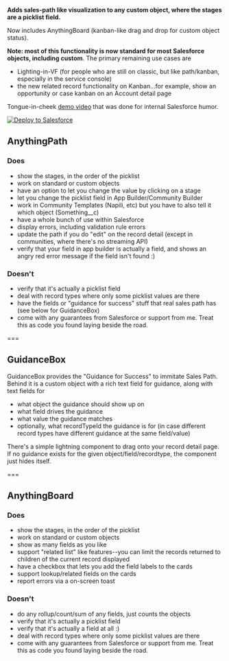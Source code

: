 **Adds sales-path like visualization to any custom object, where the stages are a picklist field.**

Now includes AnythingBoard (kanban-like drag and drop for custom object status).

**Note: most of this functionality is now standard for most Salesforce objects, including custom**.  The primary remaining use cases are

* Lighting-in-VF (for people who are still on classic, but like path/kanban, especially in the service console)
* the new related record functionality on Kanban...for example, show an opportunity or case kanban on an Account detail page



Tongue-in-cheek [demo video](https://www.youtube.com/watch?v=Zoqll5THApU) that was done for internal Salesforce humor.

<a href="https://githubsfdeploy.herokuapp.com?owner=mshanemc&repo=AnythingPath">
  <img alt="Deploy to Salesforce"
       src="https://raw.githubusercontent.com/afawcett/githubsfdeploy/master/src/main/webapp/resources/img/deploy.png">
</a>

## AnythingPath

### Does

* show the stages, in the order of the picklist
* work on standard or custom objects
* have an option to let you change the value by clicking on a stage
* let you change the picklist field in App Builder/Community Builder
* work in Community Templates (Napili, etc) but you have to also tell it which object (Something__c)
* have a whole bunch of use within Salesforce
* display errors, including validation rule errors
* update the path if you do "edit" on the record detail (except in communities, where there's no streaming API)
* verify that your field in app builder is actually a field, and shows an angry red error message if the field isn't found :)

### Doesn't

* verify that it's actually a picklist field
* deal with record types where only some picklist values are there
* have the fields or "guidance for success" stuff that real sales path has (see below for GuidanceBox)
* come with any guarantees from Salesforce or support from me.  Treat this as code you found laying beside the road.

===

## GuidanceBox

GuidanceBox provides the "Guidance for Success" to immitate Sales Path.  Behind it is a custom object with a rich text field for guidance, along with text fields for

* what object the guidance should show up on
* what field drives the guidance
* what value the guidance matches
* optionally, what recordTypeId the guidance is for (in case different record types have different guidance at the same field/value)

There's a simple lightning component to drag onto your record detail page.  If no guidance exists for the given object/field/recordtype, the component just hides itself.

===

## AnythingBoard

### Does

* show the stages, in the order of the picklist
* work on standard or custom objects
* show as many fields as you like
* support "related list" like features--you can limit the records returned to children of the current record displayed
* have a checkbox that lets you add the field labels to the cards
* support lookup/related fields on the cards
* report errors via a on-screen toast

### Doesn't

* do any rollup/count/sum of any fields, just counts the objects
* verify that it's actually a picklist field
* verify that it's actually a field at all :)
* deal with record types where only some picklist values are there
* come with any guarantees from Salesforce or support from me.  Treat this as code you found laying beside the road.